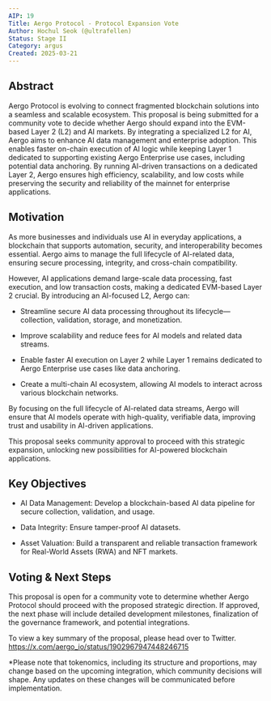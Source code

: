 ```yaml
---
AIP: 19
Title: Aergo Protocol - Protocol Expansion Vote
Author: Hochul Seok (@ultrafellen)
Status: Stage II
Category: argus
Created: 2025-03-21
---
```


## Abstract 

Aergo Protocol is evolving to connect fragmented blockchain solutions into a seamless and scalable ecosystem. This proposal is being submitted for a community vote to decide whether Aergo should expand into the EVM-based Layer 2 (L2) and AI markets. By integrating a specialized L2 for AI, Aergo aims to enhance AI data management and enterprise adoption. This enables faster on-chain execution of AI logic while keeping Layer 1 dedicated to supporting existing Aergo Enterprise use cases, including potential data anchoring. By running AI-driven transactions on a dedicated Layer 2, Aergo ensures high efficiency, scalability, and low costs while preserving the security and reliability of the mainnet for enterprise applications.


## Motivation

As more businesses and individuals use AI in everyday applications, a blockchain that supports automation, security, and interoperability becomes essential. Aergo aims to manage the full lifecycle of AI-related data, ensuring secure processing, integrity, and cross-chain compatibility.

However, AI applications demand large-scale data processing, fast execution, and low transaction costs, making a dedicated EVM-based Layer 2 crucial. By introducing an AI-focused L2, Aergo can:

- Streamline secure AI data processing throughout its lifecycle—collection, validation, storage, and monetization.

- Improve scalability and reduce fees for AI models and related data streams.

- Enable faster AI execution on Layer 2 while Layer 1 remains dedicated to Aergo Enterprise use cases like data anchoring.

- Create a multi-chain AI ecosystem, allowing AI models to interact across various blockchain networks.

By focusing on the full lifecycle of AI-related data streams, Aergo will ensure that AI models operate with high-quality, verifiable data, improving trust and usability in AI-driven applications.

This proposal seeks community approval to proceed with this strategic expansion, unlocking new possibilities for AI-powered blockchain applications.


## Key Objectives

- AI Data Management: Develop a blockchain-based AI data pipeline for secure collection, validation, and usage.

- Data Integrity: Ensure tamper-proof AI datasets.

- Asset Valuation: Build a transparent and reliable transaction framework for Real-World Assets (RWA) and NFT markets.


## Voting & Next Steps

This proposal is open for a community vote to determine whether Aergo Protocol should proceed with the proposed strategic direction. If approved, the next phase will include detailed development milestones, finalization of the governance framework, and potential integrations.


To view a key summary of the proposal, please head over to Twitter.
https://x.com/aergo_io/status/1902967947448246715



*Please note that tokenomics, including its structure and proportions, may change based on the upcoming integration, which community decisions will shape. Any updates on these changes will be communicated before implementation.